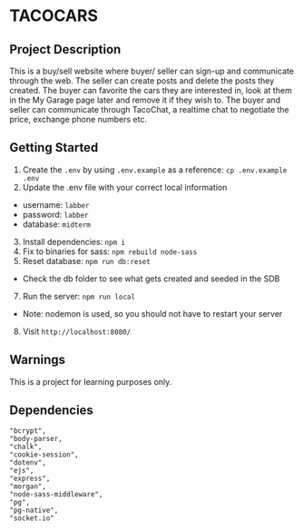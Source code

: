 TACOCARS 
=========

## Project Description

This is a buy/sell website where buyer/ seller can sign-up and communicate through the web. The seller can create posts and delete the posts they created. The buyer can favorite the cars they are interested in, look at them in the My Garage page later and remove it if they wish to. The buyer and seller can communicate through TacoChat, a realtime chat to negotiate the price, exchange phone numbers etc.


## Getting Started

1. Create the `.env` by using `.env.example` as a reference: `cp .env.example .env`
2. Update the .env file with your correct local information 
  - username: `labber` 
  - password: `labber` 
  - database: `midterm`
3. Install dependencies: `npm i`
4. Fix to binaries for sass: `npm rebuild node-sass`
5. Reset database: `npm run db:reset`
  - Check the db folder to see what gets created and seeded in the SDB
7. Run the server: `npm run local`
  - Note: nodemon is used, so you should not have to restart your server
8. Visit `http://localhost:8080/`

## Warnings 
This is a project for learning purposes only.

## Dependencies

    "bcrypt",
    "body-parser,
    "chalk",
    "cookie-session",
    "dotenv",
    "ejs",
    "express",
    "morgan",
    "node-sass-middleware",
    "pg",
    "pg-native",
    "socket.io"
